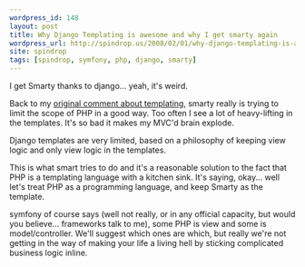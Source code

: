 ```yaml
---
wordpress_id: 148
layout: post
title: Why Django Templating is awesome and why I get smarty again
wordpress_url: http://spindrop.us/2008/02/01/why-django-templating-is-awesome-and-why-i-get-smarty-again/
site: spindrop
tags: [spindrop, symfony, php, django, smarty]
---
```

I get Smarty thanks to django... yeah, it's weird.

Back to my [original comment about templating](http://spindrop.us/2008/01/28/templating/), smarty really is trying to limit the scope of PHP in a good way.  Too often I see a lot of heavy-lifting in the templates.  It's so bad it makes my MVC'd brain explode.

Django templates are very limited, based on a philosophy of keeping view logic and only view logic in the templates.

This is what smart tries to do and it's a reasonable solution to the fact that PHP is a templating language with a kitchen sink.  It's saying, okay... well let's treat PHP as a programming language, and keep Smarty as the template.

symfony of course says (well not really, or in any official capacity, but would you believe... frameworks talk to me), some PHP is view and some is model/controller.  We'll suggest which ones are which, but really we're not getting in the way of making your life a living hell by sticking complicated business logic inline.
